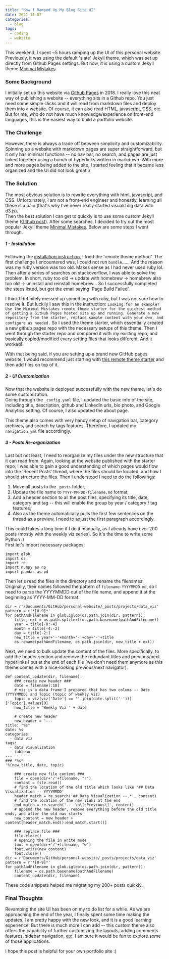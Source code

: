 ```yaml
---
title: "How I Ramped Up My Blog Site UI"
date: 2021-11-07
categories:
  - blog
tags:
  - coding
  - website
---
```


This weekend, I spent ~5 hours ramping up the UI of this personal website. Previously, it was using the default 'slate' Jekyll theme, which was set up directly from Github Pages settings. But now, it is using a custom Jekyll theme [Minimal Mistakes](https://github.com/mmistakes/minimal-mistakes/).  

### Some Background

I initially set up this website via [Github Pages](https://pages.github.com/) in 2018. I really love this neat way of publishing a website -- everything sits in a Github repo. You just need some simple clicks and it will read from markdown files and deploy them into a website. Of course, it can also read HTML, javascript, CSS, etc. But for me, who do not have much knowledge/experience on front-end languages, this is the easiest way to build a portfolio website.  

### The Challenge

However, there is always a trade off between simplicity and customizability. Spinning up a website with markdown pages are super straightforward, but it only has minimal functions -- no nav bar, no search, and pages are just linked together using a bunch of hyperlinks written in markdown. With more and more pages being added to the site, I started feeling that it became less organized and the UI did not look great :(  

### The Solution

The most obvious solution is to rewrite everything with html, javascript, and CSS. Unfortunately, I am not a front-end engineer and honestly, learning all these is a pain (that's why I've never really started visualizing data with d3.js).  
Then the best solution I can get to quickly is to use some custom Jekyll theme ([Github post](https://github.blog/2017-11-29-use-any-theme-with-github-pages/)). After some searches, I decided to try out the most popular Jekyll theme [Minimal Mistakes](https://github.com/mmistakes/minimal-mistakes/). Below are some steps I went through.

##### 1 - Installation

Following the [installation instruction](https://github.com/mmistakes/minimal-mistakes#remote-theme-method), I tried the 'remote theme method'. The first challenge I encountered was, I could not run `bundle`...... And the reason was my ruby version was too old. Makes sense as I had never used ruby lol. Then after a series of searches on stackoverflow, I was able to solve the problem. In short, ruby too old -> update with homebrew -> homebrew also too old -> uninstall and reinstall homebrew... So I successfully completed the steps listed, but got the email saying 'Page Build Failed'.  

I think I definitely messed up something with ruby, but I was not sure how to resolve it. But luckily I saw this in the instruction: `Looking for an example? Use the Minimal Mistakes remote theme starter for the quickest method of getting a GitHub Pages hosted site up and running. Generate a new repository from the starter, replace sample content with your own, and configure as needed.` So I used the theme starter, which essentially created a new github pages repo with the necessary setups of this theme. Then I went through the starter repo and compared it with my existing repo, and basically copied/modified every setting files that looks different. And it worked!  

With that being said, if you are setting up a brand new GitHub pages website, I would recommend just starting with [this remote theme starter](https://github.com/mmistakes/mm-github-pages-starter/generate) and then add files on top of it.  

##### 2 - UI Customization
Now that the website is deployed successfully with the new theme, let's do some customization.  
Going through the `_config.yaml` file, I updated the basic info of the site, including title, description, github and LinkedIn urls, bio photo, and Google Analytics setting. Of course, I also updated the about page.  

This theme also comes with very handy setup of navigation bar, category archives, and search by tags features. Therefore, I updated my `navigation.yml` file accordingly.  


##### 3 - Posts Re-organization

Last but not least, I need to reorganize my files under the new structure that it can read from. Again, looking at the website published with the starter repo, I was able to gain a good understanding of which pages would flow into the 'Recent Posts' thread, where the files should be located, and how I should structure the files. Then I understood I need to do the followings:
1. Move all posts to the `_posts` folder;
2. Update the file name to `YYYY-MM-DD-filename.md` format;
3. Add a header section to all the post files, specifying its title, date, category and tag -- this will enable the group by year / category / tag features;
4. Also as the theme automatically pulls the first few sentences on the thread as a preview, I need to adjust the first paragraph accordingly.  

This could takes a long time if I do it manually, as I already have over 200 posts (mostly with the weekly viz series). So it's the time to write some Python :)  
First let's import necessary packages:  
```
import glob
import os
import re
import numpy as np
import pandas as pd
```
Then let's read the files in the directory and rename the filenames. Originally, their names followed the pattern of `filename-YYYYMMDD.md`, so I need to parse the YYYYMMDD out of the file name, and append it at the beginning as YYYY-MM-DD format.  
```
dir = r'/Documents/GitHub/personal-website/_posts/projects/data_viz'
pattern = r'*[0-9]*'
for pathAndFilename in glob.iglob(os.path.join(dir, pattern)):
    title, ext = os.path.splitext(os.path.basename(pathAndFilename))
    year = title[-8:-4]
    month = title[-4:-2]
    day = title[-2:]
    new_title = year+'-'+month+'-'+day+'-'+title
    os.rename(pathAndFilename, os.path.join(dir, new_title + ext))
```
Next, we need to bulk update the content of the files. More specifically, to add the header section and remove the redundant titles and previous/next hyperlinks I put at the end of each file (we don't need them anymore as this theme comes with a nice-looking previous/next navigator).  
```
def content_update(dir, filename):
    ### create new header ###
    date = filename[:10]
    # viz is a data frame I prepared that has two colums -- Date (YYYYMMDD) and Topic (topic of weekly viz)
    topic = viz[viz['Date'] == ''.join(date.split('-'))]['Topic'].values[0]
    new_title = 'Weekly Viz ' + date

    # create new header
    new_header = '---
title: "%s"
date: %s
categories:
  - data viz
tags:
  - data visualization
  - tableau
---
### *%s*
'%(new_title, date, topic)

    ### create new file content ###
    file = open(dir+'/'+filename, "r")
    content = file.read()
    # find the location of the old title which looks like '## Data Visualization -- YYYYMMDD'
    header_match = re.search('## Data Visualization --.*', content)
    # find the location of the nav links at the end
    end_match = re.search('--  \n\[⬅️Previous\]', content)
    # append the new header, remove everything before the old title ends, and after the old nav starts
    new_content = new_header + content[header_match.end():end_match.start()]

    ### replace file ###
    file.close()
    # opening the file in write mode
    fout = open(dir+'/'+filename, "w")
    fout.write(new_content)
    fout.close()
dir = r'Documents/GitHub/personal-website/_posts/projects/data_viz'
pattern = r'*[0-9]*'
for pathAndFilename in glob.iglob(os.path.join(dir, pattern)):
    filename = os.path.basename(pathAndFilename)
    content_update(dir, filename)
```

These code snippets helped me migrating my 200+ posts quickly.

### Final Thoughts

Revamping the site UI has been on my to do list for a while. As we are approaching the end of the year, I finally spent some time making the updates. I am pretty happy with the new look, and it is a good learning experience. But there is much more I can add -- this custom theme also offers the capability of further customizing the layouts, adding comments features, sidebar navigation, [etc](https://mmistakes.github.io/minimal-mistakes/docs/quick-start-guide/). I am sure it would be fun to explore some of those applications.  

I hope this post is helpful for your own portfolio site :)  
